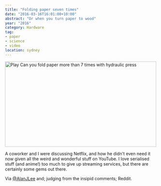 ```yaml
---
title: "Folding paper seven times"
date: "2016-03-16T16:01:00+10:00"
abstract: "Or when you turn paper to wood"
year: "2016"
category: Hardware
tag:
- paper
- science
- video
location: sydney
---
```

<p><a href="https://www.youtube.com/watch?v=KuG_CeEZV6w" title="Play Can you fold paper more than 7 times with hydraulic press"><img src="https://rubenerd.com/files/2016/yt-KuG_CeEZV6w@1x.jpg" srcset="https://rubenerd.com/files/2016/yt-KuG_CeEZV6w@1x.jpg 1x, https://rubenerd.com/files/2016/yt-KuG_CeEZV6w@2x.jpg 2x" alt="Play Can you fold paper more than 7 times with hydraulic press" style="width:500px;height:281px;" /></a></p>

A coworker and I were discussing Netflix, and how he didn't even need it now given all the weird and wonderful stuff on YouTube. I love serialised stuff (and anime!) too much to give up streaming services, but there are certainly some gems out there.

Via <a href="https://twitter.com/alanjlee">@AlanJLee</a> and; judging from the insipid comments; Reddit.

